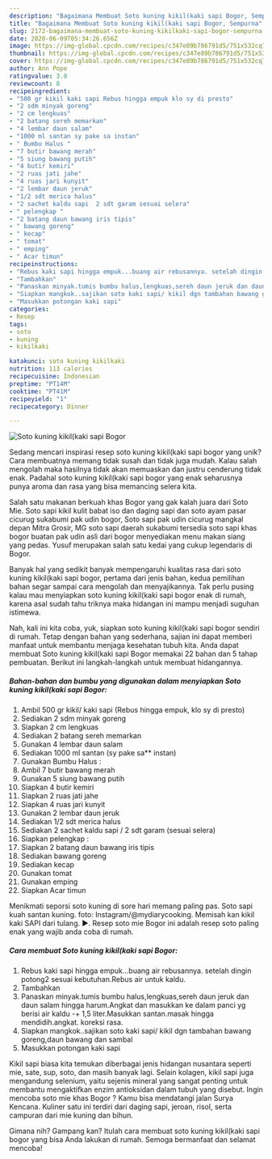 ```yaml
---
description: "Bagaimana Membuat Soto kuning kikil(kaki sapi Bogor, Sempurna"
title: "Bagaimana Membuat Soto kuning kikil(kaki sapi Bogor, Sempurna"
slug: 2172-bagaimana-membuat-soto-kuning-kikilkaki-sapi-bogor-sempurna
date: 2020-06-09T05:34:26.656Z
image: https://img-global.cpcdn.com/recipes/c347e89b786791d5/751x532cq70/soto-kuning-kikilkaki-sapi-bogor-foto-resep-utama.jpg
thumbnail: https://img-global.cpcdn.com/recipes/c347e89b786791d5/751x532cq70/soto-kuning-kikilkaki-sapi-bogor-foto-resep-utama.jpg
cover: https://img-global.cpcdn.com/recipes/c347e89b786791d5/751x532cq70/soto-kuning-kikilkaki-sapi-bogor-foto-resep-utama.jpg
author: Ann Pope
ratingvalue: 3.8
reviewcount: 8
recipeingredient:
- "500 gr kikil kaki sapi Rebus hingga empuk klo sy di presto"
- "2 sdm minyak goreng"
- "2 cm lengkuas"
- "2 batang sereh memarkan"
- "4 lembar daun salam"
- "1000 ml santan sy pake sa instan"
- " Bumbu Halus "
- "7 butir bawang merah"
- "5 siung bawang putih"
- "4 butir kemiri"
- "2 ruas jati jahe"
- "4 ruas jari kunyit"
- "2 lembar daun jeruk"
- "1/2 sdt merica halus"
- "2 sachet kaldu sapi  2 sdt garam sesuai selera"
- " pelengkap "
- "2 batang daun bawang iris tipis"
- " bawang goreng"
- " kecap"
- " tomat"
- " emping"
- " Acar timun"
recipeinstructions:
- "Rebus kaki sapi hingga empuk...buang air rebusannya. setelah dingin potong2 sesuai kebutuhan.Rebus air untuk kaldu."
- "Tambahkan"
- "Panaskan minyak.tumis bumbu halus,lengkuas,sereh daun jeruk dan daun salam hingga harum.Angkat dan masukkan ke dalam panci yg berisi air kaldu -+ 1,5 liter.Masukkan santan.masak hingga mendidih.angkat. koreksi rasa."
- "Siapkan mangkok..sajikan soto kaki sapi/ kikil dgn tambahan bawang goreng,daun bawang dan sambal"
- "Masukkan potongan kaki sapi"
categories:
- Resep
tags:
- soto
- kuning
- kikilkaki

katakunci: soto kuning kikilkaki 
nutrition: 113 calories
recipecuisine: Indonesian
preptime: "PT14M"
cooktime: "PT41M"
recipeyield: "1"
recipecategory: Dinner

---
```



![Soto kuning kikil(kaki sapi Bogor](https://img-global.cpcdn.com/recipes/c347e89b786791d5/751x532cq70/soto-kuning-kikilkaki-sapi-bogor-foto-resep-utama.jpg)

Sedang mencari inspirasi resep soto kuning kikil(kaki sapi bogor yang unik? Cara membuatnya memang tidak susah dan tidak juga mudah. Kalau salah mengolah maka hasilnya tidak akan memuaskan dan justru cenderung tidak enak. Padahal soto kuning kikil(kaki sapi bogor yang enak seharusnya punya aroma dan rasa yang bisa memancing selera kita.

Salah satu makanan berkuah khas Bogor yang gak kalah juara dari Soto Mie. Soto sapi kikil kulit babat iso dan daging sapi dan soto ayam pasar cicurug sukabumi pak udin bogor, Soto sapi pak udin cicurug mangkal depan Mitra Grosir, MG soto sapi daerah sukabumi tersedia soto sapi khas bogor buatan pak udin asli dari bogor menyediakan menu makan siang yang pedas. Yusuf merupakan salah satu kedai yang cukup legendaris di Bogor.

Banyak hal yang sedikit banyak mempengaruhi kualitas rasa dari soto kuning kikil(kaki sapi bogor, pertama dari jenis bahan, kedua pemilihan bahan segar sampai cara mengolah dan menyajikannya. Tak perlu pusing kalau mau menyiapkan soto kuning kikil(kaki sapi bogor enak di rumah, karena asal sudah tahu triknya maka hidangan ini mampu menjadi suguhan istimewa.


Nah, kali ini kita coba, yuk, siapkan soto kuning kikil(kaki sapi bogor sendiri di rumah. Tetap dengan bahan yang sederhana, sajian ini dapat memberi manfaat untuk membantu menjaga kesehatan tubuh kita. Anda dapat membuat Soto kuning kikil(kaki sapi Bogor memakai 22 bahan dan 5 tahap pembuatan. Berikut ini langkah-langkah untuk membuat hidangannya.

<!--inarticleads1-->

##### Bahan-bahan dan bumbu yang digunakan dalam menyiapkan Soto kuning kikil(kaki sapi Bogor:

1. Ambil 500 gr kikil/ kaki sapi (Rebus hingga empuk, klo sy di presto)
1. Sediakan 2 sdm minyak goreng
1. Siapkan 2 cm lengkuas
1. Sediakan 2 batang sereh memarkan
1. Gunakan 4 lembar daun salam
1. Sediakan 1000 ml santan (sy pake sa** instan)
1. Gunakan  Bumbu Halus :
1. Ambil 7 butir bawang merah
1. Gunakan 5 siung bawang putih
1. Siapkan 4 butir kemiri
1. Siapkan 2 ruas jati jahe
1. Siapkan 4 ruas jari kunyit
1. Gunakan 2 lembar daun jeruk
1. Sediakan 1/2 sdt merica halus
1. Sediakan 2 sachet kaldu sapi / 2 sdt garam (sesuai selera)
1. Siapkan  pelengkap :
1. Siapkan 2 batang daun bawang iris tipis
1. Sediakan  bawang goreng
1. Sediakan  kecap
1. Gunakan  tomat
1. Gunakan  emping
1. Siapkan  Acar timun


Menikmati seporsi soto kuning di sore hari memang paling pas. Soto sapi kuah santan kuning. foto: Instagram/@mydiarycooking. Memisah kan kikil kaki SAPI dari tulang. ►. Resep soto mie Bogor ini adalah resep soto paling enak yang wajib anda coba di rumah. 

<!--inarticleads2-->

##### Cara membuat Soto kuning kikil(kaki sapi Bogor:

1. Rebus kaki sapi hingga empuk...buang air rebusannya. setelah dingin potong2 sesuai kebutuhan.Rebus air untuk kaldu.
1. Tambahkan
1. Panaskan minyak.tumis bumbu halus,lengkuas,sereh daun jeruk dan daun salam hingga harum.Angkat dan masukkan ke dalam panci yg berisi air kaldu -+ 1,5 liter.Masukkan santan.masak hingga mendidih.angkat. koreksi rasa.
1. Siapkan mangkok..sajikan soto kaki sapi/ kikil dgn tambahan bawang goreng,daun bawang dan sambal
1. Masukkan potongan kaki sapi


Kikil sapi biasa kita temukan diberbagai jenis hidangan nusantara seperti mie, sate, sup, soto, dan masih banyak lagi. Selain kolagen, kikil sapi juga mengandung selenium, yaitu sejenis mineral yang sangat penting untuk membantu mengaktifkan enzim antioksidan dalam tubuh yang disebut. Ingin mencoba soto mie khas Bogor ? Kamu bisa mendatangi jalan Surya Kencana. Kuliner satu ini terdiri dari daging sapi, jeroan, risol, serta campuran dari mie kuning dan bihun. 

Gimana nih? Gampang kan? Itulah cara membuat soto kuning kikil(kaki sapi bogor yang bisa Anda lakukan di rumah. Semoga bermanfaat dan selamat mencoba!
